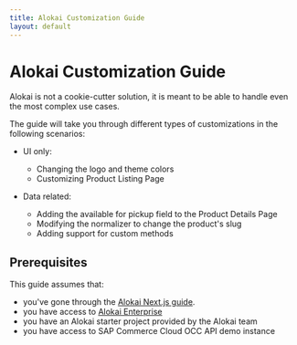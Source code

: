 ```yaml
---
title: Alokai Customization Guide
layout: default
---
```


# Alokai Customization Guide

Alokai is not a cookie-cutter solution, it is meant to be able to handle even the most complex use cases.

The guide will take you through different types of customizations in the following scenarios:

* UI only:
  * Changing the logo and theme colors
  * Customizing Product Listing Page

* Data related:
  * Adding the available for pickup field to the Product Details Page
  * Modifying the normalizer to change the product's slug
  * Adding support for custom methods

## Prerequisites

This guide assumes that:

* you've gone through the [Alokai Next.js guide](/guides/alokai-essentials/alokai-next-js).
* you have access to [Alokai Enterprise](https://docs.alokai.com/enterprise)
* you have an Alokai starter project provided by the Alokai team
* you have access to SAP Commerce Cloud OCC API demo instance
